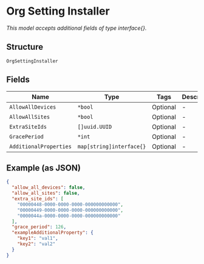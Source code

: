 
# Org Setting Installer

*This model accepts additional fields of type interface{}.*

## Structure

`OrgSettingInstaller`

## Fields

| Name | Type | Tags | Description |
|  --- | --- | --- | --- |
| `AllowAllDevices` | `*bool` | Optional | - |
| `AllowAllSites` | `*bool` | Optional | - |
| `ExtraSiteIds` | `[]uuid.UUID` | Optional | - |
| `GracePeriod` | `*int` | Optional | - |
| `AdditionalProperties` | `map[string]interface{}` | Optional | - |

## Example (as JSON)

```json
{
  "allow_all_devices": false,
  "allow_all_sites": false,
  "extra_site_ids": [
    "00000448-0000-0000-0000-000000000000",
    "00000449-0000-0000-0000-000000000000",
    "0000044a-0000-0000-0000-000000000000"
  ],
  "grace_period": 126,
  "exampleAdditionalProperty": {
    "key1": "val1",
    "key2": "val2"
  }
}
```

